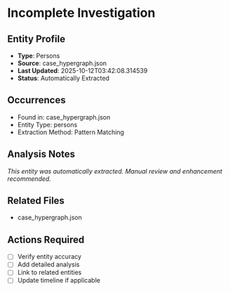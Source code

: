 # Incomplete Investigation

## Entity Profile
- **Type**: Persons
- **Source**: case_hypergraph.json
- **Last Updated**: 2025-10-12T03:42:08.314539
- **Status**: Automatically Extracted

## Occurrences
- Found in: case_hypergraph.json
- Entity Type: persons
- Extraction Method: Pattern Matching

## Analysis Notes
*This entity was automatically extracted. Manual review and enhancement recommended.*

## Related Files
- case_hypergraph.json

## Actions Required
- [ ] Verify entity accuracy
- [ ] Add detailed analysis
- [ ] Link to related entities
- [ ] Update timeline if applicable
